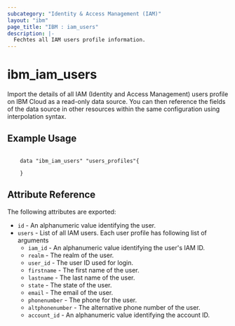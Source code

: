 ```yaml
---
subcategory: "Identity & Access Management (IAM)"
layout: "ibm"
page_title: "IBM : iam_users"
description: |-
  Fechtes all IAM users profile information.
---
```


# ibm\_iam_users

Import the details of all IAM (Identity and Access Management) users profile on IBM Cloud as a read-only data source. You can then reference the fields of the data source in other resources within the same configuration using interpolation syntax.

## Example Usage

```hcl

	data "ibm_iam_users" "users_profiles"{
  
	} 

```

## Attribute Reference

The following attributes are exported:
* `id` - An alphanumeric value identifying the user.
* `users` - List of all IAM users. Each user profile has following list of arguments	
  * `iam_id` - An alphanumeric value identifying the user's IAM ID.
  * `realm` - The realm of the user. 
  * `user_id` - The user ID used for login.
  * `firstname` - The first name of the user.
  * `lastname` -  The last name of the user.
  * `state` - The state of the user. 
  * `email` - The email of the user.
  * `phonenumber` - The phone for the user.
  * `altphonenumber` - The alternative phone number of the user.
  * `account_id` - An alphanumeric value identifying the account ID.


  